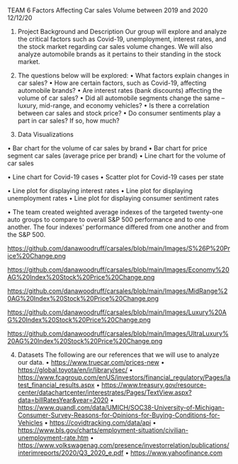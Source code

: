 TEAM 6
Factors Affecting Car sales Volume between 2019 and 2020
12/12/20

1.	Project Background and Description
 	Our group will explore and analyze the critical factors such as Covid-19, unemployment, interest rates, and the stock market regarding car sales volume changes.  We will also analyze automobile brands as it pertains to their standing in the stock market.

2.	The questions below will be explored:
•	What factors explain changes in car sales?
•	How are certain factors, such as Covid-19, affecting automobile brands?
•	Are interest rates (bank discounts) affecting the volume of car sales?
•	Did all automobile segments change the same – luxury, mid-range, and economy vehicles?
•	Is there a correlation between car sales and stock price?
•	Do consumer sentiments play a part in car sales? If so, how much?

3.	Data Visualizations
 	
•	Bar chart for the volume of car sales by brand
•	Bar chart for price segment car sales (average price per brand)
•	Line chart for the volume of car sales

•	Line chart for Covid-19 cases
•	Scatter plot for Covid-19 cases per state

•	Line plot for displaying interest rates
•	Line plot for displaying unemployment rates
•	Line plot for displaying consumer sentiment rates

•	The team created weighted average indexes of the targeted twenty-one auto groups to compare to overall S&P 500 performance and to one another.  The four indexes' performance differed from one another and from the S&P 500.

https://github.com/danawoodruff/carsales/blob/main/Images/S%26P%20Price%20Change.png

https://github.com/danawoodruff/carsales/blob/main/Images/Economy%20AG%20Index%20Stock%20Price%20Change.png

https://github.com/danawoodruff/carsales/blob/main/Images/MidRange%20AG%20Index%20Stock%20Price%20Change.png

https://github.com/danawoodruff/carsales/blob/main/Images/Luxury%20AG%20Index%20Stock%20Price%20Change.png

https://github.com/danawoodruff/carsales/blob/main/Images/UltraLuxury%20AG%20Index%20Stock%20Price%20Change.png









4.	Datasets
 	The following are our references that we will use to analyze our data.
•	https://www.truecar.com/prices-new
•	https://global.toyota/en/ir/library/sec/
•	https://www.fcagroup.com/enUS/investors/financial_regulatory/Pages/latest_financial_results.aspx
•	https://www.treasury.gov/resource-center/datachartcenter/interestrates/Pages/TextView.aspx?data=billRatesYear&year=2020
•	https://www.quandl.com/data/UMICH/SOC38-University-of-Michigan-Consumer-Survey-Reasons-for-Opinions-for-Buying-Conditions-for-Vehicles
•	https://covidtracking.com/data/api
•	https://www.bls.gov/charts/employment-situation/civilian-unemployment-rate.htm
•	https://www.volkswagenag.com/presence/investorrelation/publications/interimreports/2020/Q3_2020_e.pdf
•	https://www.yahoofinance.com
